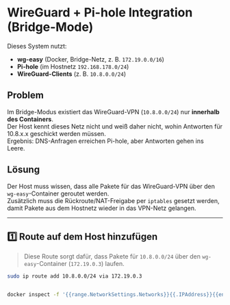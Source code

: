 # WireGuard + Pi-hole Integration (Bridge-Mode)

Dieses System nutzt:
- **wg-easy** (Docker, Bridge-Netz, z. B. `172.19.0.0/16`)
- **Pi-hole** (im Hostnetz `192.168.178.0/24`)
- **WireGuard-Clients** (z. B. `10.8.0.0/24`)

## Problem

Im Bridge-Modus existiert das WireGuard-VPN (`10.8.0.0/24`) nur **innerhalb des Containers**.  
Der Host kennt dieses Netz nicht und weiß daher nicht, wohin Antworten für 10.8.x.x geschickt werden müssen.  
Ergebnis: DNS-Anfragen erreichen Pi-hole, aber Antworten gehen ins Leere.

## Lösung

Der Host muss wissen, dass alle Pakete für das WireGuard-VPN über den `wg-easy`-Container geroutet werden.  
Zusätzlich muss die Rückroute/NAT-Freigabe per `iptables` gesetzt werden, damit Pakete aus dem Hostnetz wieder in das VPN-Netz gelangen.

---

## 1️⃣ Route auf dem Host hinzufügen

> Diese Route sorgt dafür, dass Pakete für `10.8.0.0/24` über den `wg-easy`-Container (`172.19.0.3`) laufen.

```bash
sudo ip route add 10.8.0.0/24 via 172.19.0.3


docker inspect -f '{{range.NetworkSettings.Networks}}{{.IPAddress}}{{end}}' wg-easy                        10.42.42.42172.18.0.4                           johannes@debian:~/docker/homeserver$ sudo ip route add 10.8.0.0/24 via 172.18.0.4               [sudo] Passwort für johannes:                   johannes@debian:~/docker/homeserver$ sudo apt install iptables-persistent                       sudo netfilter-persistent save                  iptables-persistent ist schon die neueste Version (1.0.23).                                     Zusammenfassung:                                  Aktualisiere: 0, Installiere: 0, Entferne: 0, Aktualisiere nicht: 12                          run-parts: executing /usr/share/netfilter-persistent/plugins.d/15-ip4tables save                run-parts: executing /usr/share/netfilter-persistent/plugins.d/25-ip6tables save
